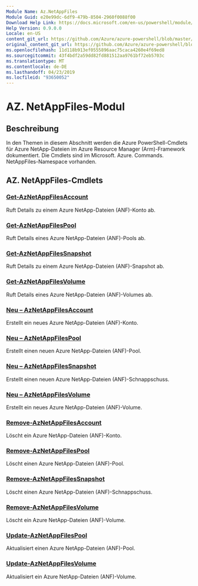 ```yaml
---
Module Name: Az.NetAppFiles
Module Guid: e20e99dc-6df9-479b-8504-2960f0088f00
Download Help Link: https://docs.microsoft.com/en-us/powershell/module/az.netappfiles
Help Version: 0.9.0.0
Locale: en-US
content_git_url: https://github.com/Azure/azure-powershell/blob/master/src/NetAppFiles/NetAppFiles/help/Az.NetAppFiles.md
original_content_git_url: https://github.com/Azure/azure-powershell/blob/master/src/NetAppFiles/NetAppFiles/help/Az.NetAppFiles.md
ms.openlocfilehash: 11d118b913ef0555896aac75caca4260e4f69ed8
ms.sourcegitcommit: 43f4bdf2a59dd82fd881512aa9761bf72eb5703c
ms.translationtype: MT
ms.contentlocale: de-DE
ms.lasthandoff: 04/23/2019
ms.locfileid: "93650052"
---
```

# AZ. NetAppFiles-Modul
## Beschreibung
In den Themen in diesem Abschnitt werden die Azure PowerShell-Cmdlets für Azure NetApp-Dateien im Azure Resource Manager (Arm)-Framework dokumentiert. Die Cmdlets sind im Microsoft. Azure. Commands. NetAppFiles-Namespace vorhanden.

## AZ. NetAppFiles-Cmdlets
### [Get-AzNetAppFilesAccount](Get-AzNetAppFilesAccount.md)
Ruft Details zu einem Azure NetApp-Dateien (ANF)-Konto ab.

### [Get-AzNetAppFilesPool](Get-AzNetAppFilesPool.md)
Ruft Details eines Azure NetApp-Dateien (ANF)-Pools ab.

### [Get-AzNetAppFilesSnapshot](Get-AzNetAppFilesSnapshot.md)
Ruft Details zu einem Azure NetApp-Dateien (ANF)-Snapshot ab.

### [Get-AzNetAppFilesVolume](Get-AzNetAppFilesVolume.md)
Ruft Details eines Azure NetApp-Dateien (ANF)-Volumes ab.

### [Neu – AzNetAppFilesAccount](New-AzNetAppFilesAccount.md)
Erstellt ein neues Azure NetApp-Dateien (ANF)-Konto.

### [Neu – AzNetAppFilesPool](New-AzNetAppFilesPool.md)
Erstellt einen neuen Azure NetApp-Dateien (ANF)-Pool.

### [Neu – AzNetAppFilesSnapshot](New-AzNetAppFilesSnapshot.md)
Erstellt einen neuen Azure NetApp-Dateien (ANF)-Schnappschuss.

### [Neu – AzNetAppFilesVolume](New-AzNetAppFilesVolume.md)
Erstellt ein neues Azure NetApp-Dateien (ANF)-Volume.

### [Remove-AzNetAppFilesAccount](Remove-AzNetAppFilesAccount.md)
Löscht ein Azure NetApp-Dateien (ANF)-Konto.

### [Remove-AzNetAppFilesPool](Remove-AzNetAppFilesPool.md)
Löscht einen Azure NetApp-Dateien (ANF)-Pool.

### [Remove-AzNetAppFilesSnapshot](Remove-AzNetAppFilesSnapshot.md)
Löscht einen Azure NetApp-Dateien (ANF)-Schnappschuss.

### [Remove-AzNetAppFilesVolume](Remove-AzNetAppFilesVolume.md)
Löscht ein Azure NetApp-Dateien (ANF)-Volume.

### [Update-AzNetAppFilesPool](Update-AzNetAppFilesPool.md)
Aktualisiert einen Azure NetApp-Dateien (ANF)-Pool.

### [Update-AzNetAppFilesVolume](Update-AzNetAppFilesVolume.md)
Aktualisiert ein Azure NetApp-Dateien (ANF)-Volume.

